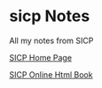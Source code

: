 # sicp Notes

All my notes from SICP

[SICP Home Page](https://ocw.mit.edu/courses/electrical-engineering-and-computer-science/6-001-structure-and-interpretation-of-computer-programs-spring-2005/index.htm)

[SICP Online Html Book](https://mitpress.mit.edu/sicp/full-text/book/book.html)
